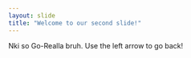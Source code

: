 ```yaml
---
layout: slide
title: "Welcome to our second slide!"
---
```

Nki so Go-Realla bruh.
Use the left arrow to go back!
